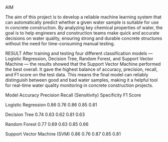 AIM

The aim of this project is to develop a reliable machine learning system that can automatically predict whether a given water sample is suitable for use in concrete construction. By analyzing key chemical properties of water, the goal is to help engineers and construction teams make quick and accurate decisions on water quality, ensuring strong and durable concrete structures without the need for time-consuming manual testing.

RESULT
After training and testing four different classification models — Logistic Regression, Decision Tree, Random Forest, and Support Vector Machine — the results showed that the Support Vector Machine performed the best overall. It gave the highest balance of accuracy, precision, recall, and F1 score on the test data. This means the final model can reliably distinguish between good and bad water samples, making it a helpful tool for real-time water quality monitoring in concrete construction projects.

Model	                      Accuracy     Precision    Recall (Sensitivity)    Specificity	    F1 Score

Logistic Regression	          0.86	        0.76	            0.86	              0.85	        0.81

Decision Tree                 0.74	        0.63	            0.62	              0.81	        0.63

Random Forest	                0.77	        0.69	            0.63	              0.85	        0.66

Support Vector Machine (SVM)	0.86	        0.76	            0.87	              0.85	        0.81

